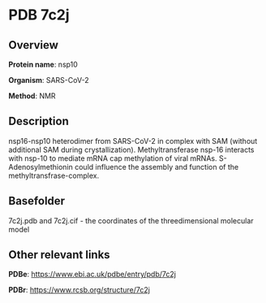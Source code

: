 # PDB 7c2j

## Overview

**Protein name**: nsp10

**Organism**: SARS-CoV-2

**Method**: NMR

## Description

nsp16-nsp10 heterodimer from SARS-CoV-2 in complex with SAM (without additional SAM during crystallization). Methyltransferase nsp-16 interacts with nsp-10 to mediate mRNA cap methylation of viral mRNAs. S-Adenosylmethionin could influence the assembly and function of the methyltransfrase-complex.

## Basefolder

7c2j.pdb and 7c2j.cif - the coordinates of the threedimensional molecular model



## Other relevant links 
**PDBe**:  https://www.ebi.ac.uk/pdbe/entry/pdb/7c2j
 
**PDBr**: https://www.rcsb.org/structure/7c2j 
